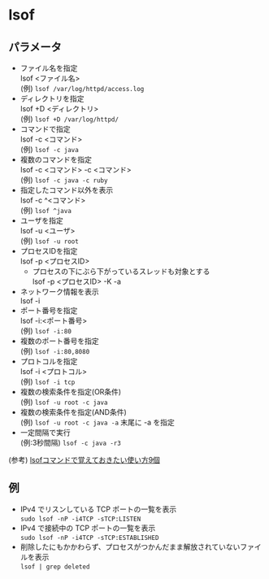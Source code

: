# lsof

## パラメータ
* ファイル名を指定  
lsof <ファイル名>  
(例) `lsof /var/log/httpd/access.log`
* ディレクトリを指定  
lsof +D <ディレクトリ>  
(例) `lsof +D /var/log/httpd/`
* コマンドで指定  
lsof -c <コマンド>  
(例) `lsof -c java`
* 複数のコマンドを指定  
lsof -c <コマンド> -c <コマンド>  
(例) `lsof -c java -c ruby`
* 指定したコマンド以外を表示  
lsof -c ^<コマンド>  
(例) `lsof ^java`
* ユーザを指定  
lsof -u <ユーザ>  
(例) `lsof -u root`
* プロセスIDを指定  
lsof -p <プロセスID>  
  * プロセスの下にぶら下がっているスレッドも対象とする  
    lsof -p <プロセスID> -K -a  
* ネットワーク情報を表示  
lsof -i
* ポート番号を指定  
lsof -i:<ポート番号>  
(例) `lsof -i:80`
* 複数のポート番号を指定  
(例) `lsof -i:80,8080`
* プロトコルを指定  
lsof -i <プロトコル>  
(例) `lsof -i tcp`
* 複数の検索条件を指定(OR条件)  
(例) `lsof -u root -c java`
* 複数の検索条件を指定(AND条件)  
(例) `lsof -u root -c java -a`
末尾に -a を指定
* 一定間隔で実行  
(例:3秒間隔) `lsof -c java -r3`

(参考) [lsofコマンドで覚えておきたい使い方9個](https://orebibou.com/2016/04/lsof%E3%82%B3%E3%83%9E%E3%83%B3%E3%83%89%E3%81%A7%E8%A6%9A%E3%81%88%E3%81%A6%E3%81%8A%E3%81%8D%E3%81%9F%E3%81%84%E4%BD%BF%E3%81%84%E6%96%B99%E5%80%8B/)

## 例
* IPv4 でリスンしている TCP ポートの一覧を表示  
`sudo lsof -nP -i4TCP -sTCP:LISTEN`
* IPv4 で接続中の TCP ポートの一覧を表示  
`sudo lsof -nP -i4TCP -sTCP:ESTABLISHED`
* 削除したにもかかわらず、プロセスがつかんだまま解放されていないファイルを表示  
`lsof | grep deleted`
